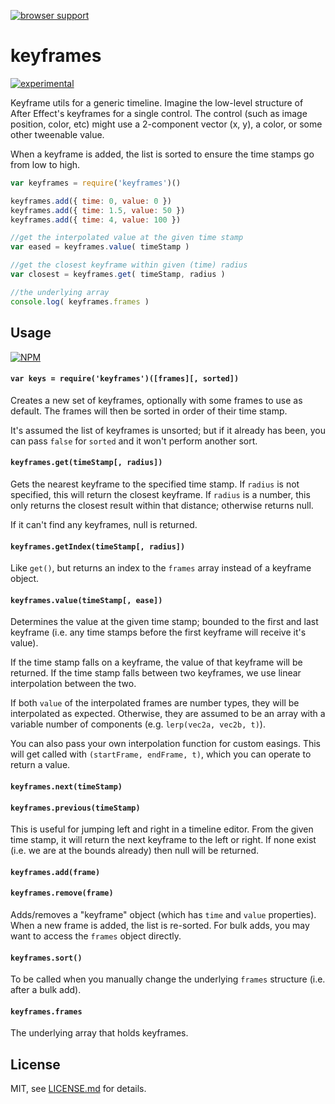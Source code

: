 [![browser support](https://ci.testling.com/mattdesl/keyframes.png)](https://ci.testling.com/mattdesl/keyframes)

# keyframes

[![experimental](http://badges.github.io/stability-badges/dist/experimental.svg)](http://github.com/badges/stability-badges)

Keyframe utils for a generic timeline. Imagine the low-level structure of After Effect's keyframes for a single control. The control (such as image position, color, etc) might use a 2-component vector (x, y), a color, or some other tweenable value. 

When a keyframe is added, the list is sorted to ensure the time stamps go from low to high. 

```js
var keyframes = require('keyframes')()

keyframes.add({ time: 0, value: 0 })
keyframes.add({ time: 1.5, value: 50 })
keyframes.add({ time: 4, value: 100 })

//get the interpolated value at the given time stamp
var eased = keyframes.value( timeStamp ) 

//get the closest keyframe within given (time) radius
var closest = keyframes.get( timeStamp, radius )

//the underlying array
console.log( keyframes.frames )
```

## Usage

[![NPM](https://nodei.co/npm/keyframes.png)](https://nodei.co/npm/keyframes/)

#### `var keys = require('keyframes')([frames][, sorted])`

Creates a new set of keyframes, optionally with some frames to use as default. The frames will then be sorted in order of their time stamp. 

It's assumed the list of keyframes is unsorted; but if it already has been, you can pass `false` for `sorted` and it won't perform another sort.

#### `keyframes.get(timeStamp[, radius])`

Gets the nearest keyframe to the specified time stamp. If `radius` is not specified, this will return the closest keyframe. If `radius` is a number, this only returns the closest result within that distance; otherwise returns null.

If it can't find any keyframes, null is returned.

#### `keyframes.getIndex(timeStamp[, radius])`

Like `get()`, but returns an index to the `frames` array instead of a keyframe object.

#### `keyframes.value(timeStamp[, ease])`

Determines the value at the given time stamp; bounded to the first and last keyframe (i.e. any time stamps before the first keyframe will receive it's value).

If the time stamp falls on a keyframe, the value of that keyframe will be returned. If the time stamp falls between two keyframes, we use linear interpolation between the two.

If both `value` of the interpolated frames are number types, they will be interpolated as expected. Otherwise, they are assumed to be an array with a variable number of components (e.g. `lerp(vec2a, vec2b, t)`).

You can also pass your own interpolation function for custom easings. This will get called with `(startFrame, endFrame, t)`, which you can operate to return a value. 

#### `keyframes.next(timeStamp)` 
#### `keyframes.previous(timeStamp)`

This is useful for jumping left and right in a timeline editor. From the given time stamp, it will return the next keyframe to the left or right. If none exist (i.e. we are at the bounds already) then null will be returned.

#### `keyframes.add(frame)`
#### `keyframes.remove(frame)`

Adds/removes a "keyframe" object (which has `time` and `value` properties). When a new frame is added, the list is re-sorted. For bulk adds, you may want to access the `frames` object directly.

#### `keyframes.sort()`

To be called when you manually change the underlying `frames` structure (i.e. after a bulk add).

#### `keyframes.frames`

The underlying array that holds keyframes.

## License

MIT, see [LICENSE.md](http://github.com/mattdesl/keyframes/blob/master/LICENSE.md) for details.
